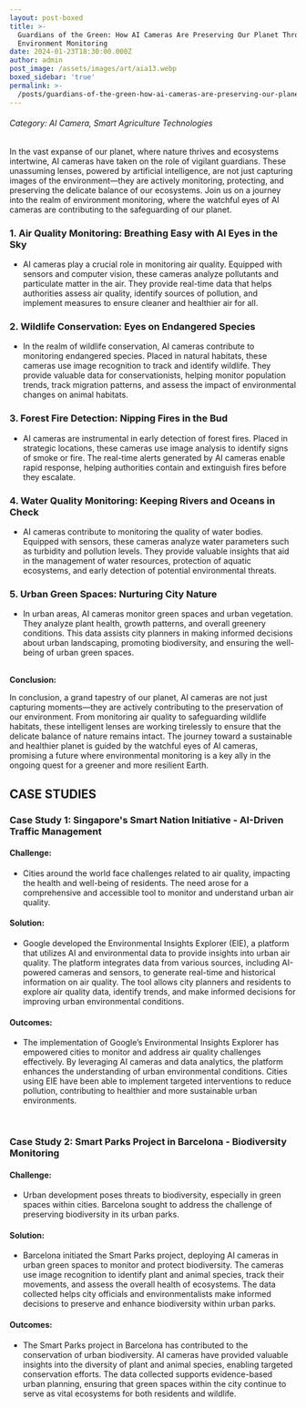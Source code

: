 ```yaml
---
layout: post-boxed
title: >-
  Guardians of the Green: How AI Cameras Are Preserving Our Planet Through
  Environment Monitoring
date: 2024-01-23T18:30:00.000Z
author: admin
post_image: /assets/images/art/aia13.webp
boxed_sidebar: 'true'
permalink: >-
  /posts/guardians-of-the-green-how-ai-cameras-are-preserving-our-planet-through-environment-monitoring
---
```


###### Category: AI Camera, Smart Agriculture Technologies

In the vast expanse of our planet, where nature thrives and ecosystems intertwine, AI cameras have taken on the role of vigilant guardians. These unassuming lenses, powered by artificial intelligence, are not just capturing images of the environment—they are actively monitoring, protecting, and preserving the delicate balance of our ecosystems. Join us on a journey into the realm of environment monitoring, where the watchful eyes of AI cameras are contributing to the safeguarding of our planet.

### 1. Air Quality Monitoring: Breathing Easy with AI Eyes in the Sky

* AI cameras play a crucial role in monitoring air quality. Equipped with sensors and computer vision, these cameras analyze pollutants and particulate matter in the air. They provide real-time data that helps authorities assess air quality, identify sources of pollution, and implement measures to ensure cleaner and healthier air for all.

### 2. Wildlife Conservation: Eyes on Endangered Species

* In the realm of wildlife conservation, AI cameras contribute to monitoring endangered species. Placed in natural habitats, these cameras use image recognition to track and identify wildlife. They provide valuable data for conservationists, helping monitor population trends, track migration patterns, and assess the impact of environmental changes on animal habitats.

### 3. Forest Fire Detection: Nipping Fires in the Bud

* AI cameras are instrumental in early detection of forest fires. Placed in strategic locations, these cameras use image analysis to identify signs of smoke or fire. The real-time alerts generated by AI cameras enable rapid response, helping authorities contain and extinguish fires before they escalate.

### 4. Water Quality Monitoring: Keeping Rivers and Oceans in Check

* AI cameras contribute to monitoring the quality of water bodies. Equipped with sensors, these cameras analyze water parameters such as turbidity and pollution levels. They provide valuable insights that aid in the management of water resources, protection of aquatic ecosystems, and early detection of potential environmental threats.

### 5. Urban Green Spaces: Nurturing City Nature

* In urban areas, AI cameras monitor green spaces and urban vegetation. They analyze plant health, growth patterns, and overall greenery conditions. This data assists city planners in making informed decisions about urban landscaping, promoting biodiversity, and ensuring the well-being of urban green spaces.

<br>
<b>Conclusion:</b>
<p>
In conclusion, a grand tapestry of our planet, AI cameras are not just capturing moments—they are actively contributing to the preservation of our environment. From monitoring air quality to safeguarding wildlife habitats, these intelligent lenses are working tirelessly to ensure that the delicate balance of nature remains intact. The journey toward a sustainable and healthier planet is guided by the watchful eyes of AI cameras, promising a future where environmental monitoring is a key ally in the ongoing quest for a greener and more resilient Earth.
</p>

## CASE STUDIES

### Case Study 1: Singapore's Smart Nation Initiative - AI-Driven Traffic Management

#### Challenge:

* Cities around the world face challenges related to air quality, impacting the health and well-being of residents. The need arose for a comprehensive and accessible tool to monitor and understand urban air quality.

#### Solution:

* Google developed the Environmental Insights Explorer (EIE), a platform that utilizes AI and environmental data to provide insights into urban air quality. The platform integrates data from various sources, including AI-powered cameras and sensors, to generate real-time and historical information on air quality. The tool allows city planners and residents to explore air quality data, identify trends, and make informed decisions for improving urban environmental conditions.

#### Outcomes:

* The implementation of Google’s Environmental Insights Explorer has empowered cities to monitor and address air quality challenges effectively. By leveraging AI cameras and data analytics, the platform enhances the understanding of urban environmental conditions. Cities using EIE have been able to implement targeted interventions to reduce pollution, contributing to healthier and more sustainable urban environments.

<br>

### Case Study 2: Smart Parks Project in Barcelona - Biodiversity Monitoring

#### Challenge:

* Urban development poses threats to biodiversity, especially in green spaces within cities. Barcelona sought to address the challenge of preserving biodiversity in its urban parks.

#### Solution:

* Barcelona initiated the Smart Parks project, deploying AI cameras in urban green spaces to monitor and protect biodiversity. The cameras use image recognition to identify plant and animal species, track their movements, and assess the overall health of ecosystems. The data collected helps city officials and environmentalists make informed decisions to preserve and enhance biodiversity within urban parks.

#### Outcomes:

* The Smart Parks project in Barcelona has contributed to the conservation of urban biodiversity. AI cameras have provided valuable insights into the diversity of plant and animal species, enabling targeted conservation efforts. The data collected supports evidence-based urban planning, ensuring that green spaces within the city continue to serve as vital ecosystems for both residents and wildlife.
